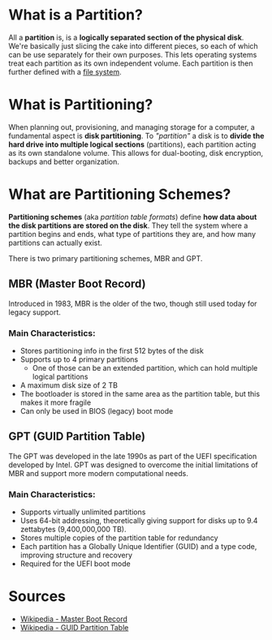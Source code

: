 # What is a Partition?
All a **partition** is, is a **logically separated section of the physical disk**. We're basically just slicing the cake
into different pieces, so each of which can be use separately for their own purposes. This lets operating systems treat
each partition as its own independent volume. Each partition is then further defined with a
[file system](./file-systems.md).

# What is Partitioning?
When planning out, provisioning, and managing storage for a computer, a fundamental aspect is **disk partitioning**. To
*"partition"* a disk is to **divide the hard drive into multiple logical sections** (partitions), each partition acting
as its own standalone volume. This allows for dual-booting, disk encryption, backups and better organization.

# What are Partitioning Schemes?
**Partitioning schemes** (aka *partition table formats*) define **how data about the disk partitions are stored on the
disk**. They tell the system where a partition begins and ends, what type of partitions they are, and how many
partitions can actually exist.

There is two primary partitioning schemes, MBR and GPT.

## MBR (Master Boot Record)
Introduced in 1983, MBR is the older of the two, though still used today for legacy support.

### Main Characteristics:
- Stores partitioning info in the first 512 bytes of the disk
- Supports up to 4 primary partitions
    - One of those can be an extended partition, which can hold multiple logical partitions
- A maximum disk size of 2 TB
- The bootloader is stored in the same area as the partition table, but this makes it more fragile
- Can only be used in BIOS (legacy) boot mode

## GPT (GUID Partition Table)
The GPT was developed in the late 1990s as part of the UEFI specification developed by Intel. GPT was designed to
overcome the initial limitations of MBR and support more modern computational needs.

### Main Characteristics:
- Supports virtually unlimited partitions
- Uses 64-bit addressing, theoretically giving support for disks up to 9.4 zettabytes (9,400,000,000 TB).
- Stores multiple copies of the partition table for redundancy
- Each partition has a Globally Unique Identifier (GUID) and a type code, improving structure and recovery
- Required for the UEFI boot mode

# Sources
- [Wikipedia - Master Boot Record](https://en.wikipedia.org/wiki/Master_boot_record)
- [Wikipedia - GUID Partition Table](https://en.wikipedia.org/wiki/GUID_Partition_Table)